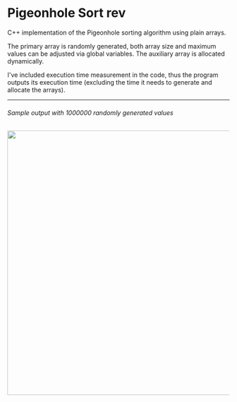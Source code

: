 # Pigeonhole Sort rev
C++ implementation of the Pigeonhole sorting algorithm using plain arrays.

The primary array is randomly generated, both array size and maximum values can be adjusted via global variables. The auxiliary array is allocated dynamically.  
  
I've included execution time measurement in the code, thus the program outputs its execution time (excluding the time it needs to generate and allocate the arrays).
  
  
-----
###### Sample output with 1000000 randomly generated values
<img src="https://user-images.githubusercontent.com/61376940/159336858-223a8f81-48bb-4068-ae2f-fee559685d44.jpeg" width="600">
